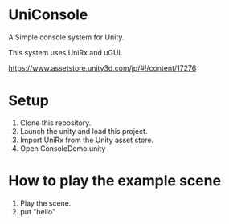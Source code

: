 # UniConsole

A Simple console system for Unity.

This system uses UniRx and uGUI.

https://www.assetstore.unity3d.com/jp/#!/content/17276

# Setup

1. Clone this repository.
2. Launch the unity and load this project.
3. Import UniRx from the Unity asset store.
4. Open ConsoleDemo.unity

# How to play the example scene

1. Play the scene.
2. put "hello"




